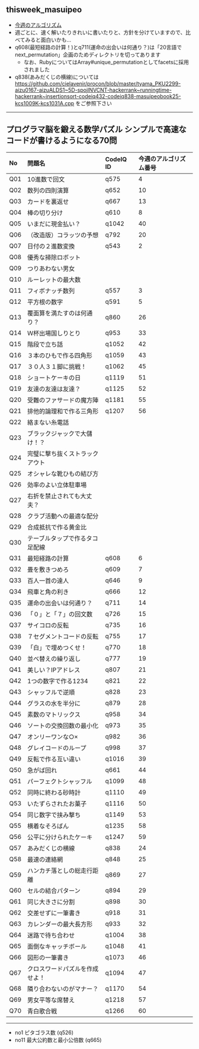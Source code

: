 ## thisweek_masuipeo
- [今週のアルゴリズム](https://codeiq.jp/ace/thisweek_masuipeo/)
- 週ごとに、速く解いたりきれいに書いたりと、方針を分けていますので、比べてみると面白いかも…
- q608(最短経路の計算！)とq711(運命の出会いは何通り？)は「20言語でnext_permutation」企画のためディレクトリを切ってあります
  - なお、RubyについてはArray#unique_permutationとしてfacetsに採用されました
- q838(あみだくじの横線)については https://github.com/cielavenir/procon/blob/master/tyama_PKU2299-aizu0167-aizuALDS1~5D-spojINVCNT-hackerrank~runningtime-hackerrank~insertionsort-codeiq432-codeiq838-masuipeobook25-kcs1009K-kcs1031A.cpp をご参照下さい

---

## プログラマ脳を鍛える数学パズル シンプルで高速なコードが書けるようになる70問

|No|問題名|CodeIQ ID|今週のアルゴリズム番号|
|:--|:--|:--|:--|
|Q01|10進数で回文|q575|4|
|Q02|数列の四則演算|q652|10|
|Q03|カードを裏返せ|q667|13|
|Q04|棒の切り分け|q610|8|
|Q05|いまだに現金払い？|q1042|40|
|Q06|（改造版）コラッツの予想|q792|20|
|Q07|日付の２進数変換|q543|2|
|Q08|優秀な掃除ロボット|||
|Q09|つりあわない男女|||
|Q10|ルーレットの最大数|||
|Q11|フィボナッチ数列|q557|3|
|Q12|平方根の数字|q591|5|
|Q13|覆面算を満たすのは何通り？|q860|26|
|Q14|Ｗ杯出場国しりとり|q953|33|
|Q15|階段で立ち話|q1052|42|
|Q16|３本のひもで作る四角形|q1059|43|
|Q17|３０人３１脚に挑戦！|q1062|45|
|Q18|ショートケーキの日|q1119|51|
|Q19|友達の友達は友達？|q1125|52|
|Q20|受難のファサードの魔方陣|q1181|55|
|Q21|排他的論理和で作る三角形|q1207|56|
|Q22|絡まない糸電話|||
|Q23|ブラックジャックで大儲け！？|||
|Q24|完璧に撃ち抜くストラックアウト|||
|Q25|オシャレな靴ひもの結び方|||
|Q26|効率のよい立体駐車場|||
|Q27|右折を禁止されても大丈夫？|||
|Q28|クラブ活動への最適な配分|||
|Q29|合成抵抗で作る黄金比|||
|Q30|テーブルタップで作るタコ足配線|||
|Q31|最短経路の計算|q608|6|
|Q32|畳を敷きつめろ|q609|7|
|Q33|百人一首の達人|q646|9|
|Q34|飛車と角の利き|q666|12|
|Q35|運命の出会いは何通り？|q711|14|
|Q36|「０」と「７」の回文数|q726|15|
|Q37|サイコロの反転|q735|16|
|Q38|７セグメントコードの反転|q755|17|
|Q39|「白」で埋めつくせ！|q770|18|
|Q40|並べ替えの繰り返し|q777|19|
|Q41|美しい？IPアドレス|q807|21|
|Q42|1つの数字で作る1234|q821|22|
|Q43|シャッフルで逆順|q828|23|
|Q44|グラスの水を半分に|q879|28|
|Q45|素数のマトリックス|q958|34|
|Q46|ソートの交換回数の最小化|q973|35|
|Q47|オンリーワンな○×|q982|36|
|Q48|グレイコードのループ|q998|37|
|Q49|反転で作る互い違い|q1016|39|
|Q50|急がば回れ|q661|44|
|Q51|パーフェクトシャッフル|q1099|48|
|Q52|同時に終わる砂時計|q1110|49|
|Q53|いたずらされたお菓子|q1116|50|
|Q54|同じ数字で挟み撃ち|q1149|53|
|Q55|横着なそろばん|q1235|58|
|Q56|公平に分けられたケーキ|q1247|59|
|Q57|あみだくじの横線|q838|24|
|Q58|最速の連絡網|q848|25|
|Q59|ハンカチ落としの総走行距離|q869|27|
|Q60|セルの結合パターン|q894|29|
|Q61|同じ大きさに分割|q898|30|
|Q62|交差せずに一筆書き|q918|31|
|Q63|カレンダーの最大長方形|q933|32|
|Q64|迷路で待ち合わせ|q1004|38|
|Q65|面倒なキャッチボール|q1048|41|
|Q66|図形の一筆書き|q1073|46|
|Q67|クロスワードパズルを作成せよ！|q1094|47|
|Q68|隣り合わないのがマナー？|q1170|54|
|Q69|男女平等な席替え|q1218|57|
|Q70|青白歌合戦|q1266|60|

---

- no1 ピタゴラス数 (q526)
- no11 最大公約数と最小公倍数 (q665)
